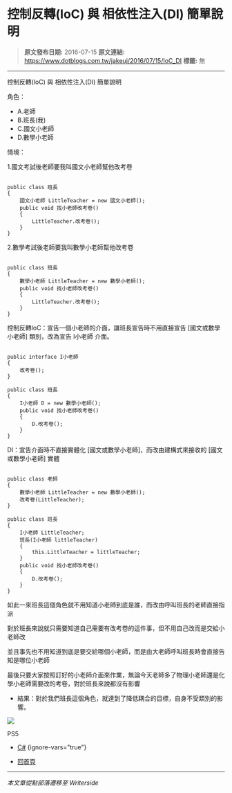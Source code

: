 # 控制反轉(IoC) 與 相依性注入(DI) 簡單說明

> **原文發布日期:** 2016-07-15
> **原文連結:** https://www.dotblogs.com.tw/jakeuj/2016/07/15/IoC_DI
> **標籤:** 無

---

控制反轉(IoC) 與 相依性注入(DI) 簡單說明

角色：

* A.老師
* B.班長(我)
* C.國文小老師
* D.數學小老師

情境：

1.國文考試後老師要我叫國文小老師幫他改考卷

```

public class 班長
{
    國文小老師 LittleTeacher = new 國文小老師();
    public void 找小老師改考卷()
    {
        LittleTeacher.改考卷();
    }
}
```

2.數學考試後老師要我叫數學小老師幫他改考卷

```

public class 班長
{
    數學小老師 LittleTeacher = new 數學小老師();
    public void 找小老師改考卷()
    {
        LittleTeacher.改考卷();
    }
}
```

控制反轉IoC：宣告一個小老師的介面，讓班長宣告時不用直接宣告 [國文或數學小老師] 類別，改為宣告 I小老師 介面。

```

public interface I小老師
{
    改考卷();
}

public class 班長
{
    I小老師 D = new 數學小老師();
    public void 找小老師改考卷()
    {
        D.改考卷();
    }
}
```

DI：宣告介面時不直接實體化 [國文或數學小老師]，而改由建構式來接收的 [國文或數學小老師] 實體

```

public class 老師
{
    數學小老師 LittleTeacher = new 數學小老師();
    改考卷(LittleTeacher);
}

public class 班長
{
    I小老師 LittleTeacher;
    班長(I小老師 littleTeacher)
    {
        this.LittleTeacher = littleTeacher;
    }
    public void 找小老師改考卷()
    {
        D.改考卷();
    }
}
```

如此一來班長這個角色就不用知道小老師到底是誰，而改由呼叫班長的老師直接指派

對於班長來說就只需要知道自己需要有改考卷的這件事，但不用自己改而是交給小老師改

並且事先也不用知道到底是要交給哪個小老師，而是由大老師呼叫班長時會直接告知是哪位小老師

最後只要大家按照訂好的小老師介面來作業，無論今天老師多了物理小老師還是化學小老師需要改的考卷，對於班長來說都沒有影響

* 結果：對於我們班長這個角色，就達到了降低耦合的目標，自身不受類別的影響。

![](https://card.psnprofiles.com/1/jakeuj.png)

PS5

* [C#](/jakeuj/Tags?qq=C%23)
{ignore-vars="true"}

* [回首頁](/jakeuj)

---

*本文章從點部落遷移至 Writerside*
